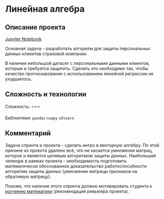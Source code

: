 # Линейная алгебра


## Описание проекта

[Jupyter Notebook](https://github.com/kruspe2009/yandex.praktikum_ds/blob/main/09%20-%20%D0%A1%D0%B1%D0%BE%D1%80%D0%BD%D1%8B%D0%B9%20%D0%BF%D1%80%D0%BE%D0%B5%D0%BA%D1%82%202/module_2_project.ipynb)

Основная задача - разработать алгоритм для защиты персональных данных клиентов страховой компании. 

В наличии небольшой датасет с персональными данными клиентов, которые и требуется защитить. Сделать это необходимо так, чтобы качество прогнозирования с использованием линейной регрессии не ухудшилось. 

## Сложность и технологии

Сложность: :star::star::star:

Библиотеки: `pandas` `numpy` `sklearn` 

## Комментарий

Задача спринта и проекта - сделать интро в векторную алгебру. По этой причине из проекта удалено всё, что не касается умножения матриц, которое и является целевым алгоритмом защиты данных. Наибольший челендж в рамках проекта - необходимость подготовить математически обоснованное доказательство работоспособности алгоритма защиты данных (умножение матрицы признаков на обратимую матрицу).

Похоже, что наличие этого спринта должно мотивировать студента к [изучению математики](https://stepik.mathfords.ru/?_ga=2.221614619.2096639251.1649334626-951841711.1649334626) (рекомендация ревьюера проекта). 